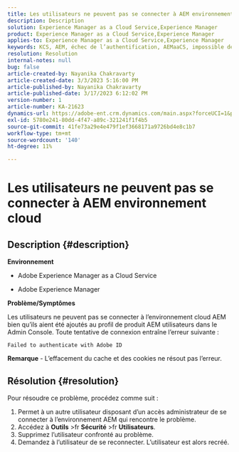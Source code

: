 ```yaml
---
title: Les utilisateurs ne peuvent pas se connecter à AEM environnement cloud
description: Description
solution: Experience Manager as a Cloud Service,Experience Manager
product: Experience Manager as a Cloud Service,Experience Manager
applies-to: Experience Manager as a Cloud Service,Experience Manager
keywords: KCS, AEM, échec de l’authentification, AEMaaCS, impossible de se connecter à AEM cloud, Utilisateurs, Admin Console
resolution: Resolution
internal-notes: null
bug: false
article-created-by: Nayanika Chakravarty
article-created-date: 3/3/2023 5:16:00 PM
article-published-by: Nayanika Chakravarty
article-published-date: 3/17/2023 6:12:02 PM
version-number: 1
article-number: KA-21623
dynamics-url: https://adobe-ent.crm.dynamics.com/main.aspx?forceUCI=1&pagetype=entityrecord&etn=knowledgearticle&id=4ff4b70d-e7b9-ed11-83fe-6045bd0067ea
exl-id: 5780e241-80dd-4f47-a89c-321241f1f4b5
source-git-commit: 41fe73a29e4e479f1ef3668171a9726bd4e8c1b7
workflow-type: tm+mt
source-wordcount: '140'
ht-degree: 11%

---
```


# Les utilisateurs ne peuvent pas se connecter à AEM environnement cloud

## Description {#description}


<b>Environnement</b>

- Adobe Experience Manager as a Cloud Service

- Adobe Experience Manager

<b>Problème/Symptômes</b>

Les utilisateurs ne peuvent pas se connecter à l’environnement cloud AEM bien qu’ils aient été ajoutés au profil de produit AEM utilisateurs dans le Admin Console. Toute tentative de connexion entraîne l’erreur suivante :


```
Failed to authenticate with Adobe ID
```


<b>Remarque</b> - L’effacement du cache et des cookies ne résout pas l’erreur.


## Résolution {#resolution}


Pour résoudre ce problème, procédez comme suit :

1. Permet à un autre utilisateur disposant d’un accès administrateur de se connecter à l’environnement AEM qui rencontre le problème.
2. Accédez à <b>Outils</b> >fr <b>Sécurité</b> >fr <b>Utilisateurs</b>.
3. Supprimez l’utilisateur confronté au problème.
4. Demandez à l’utilisateur de se reconnecter. L’utilisateur est alors recréé.
